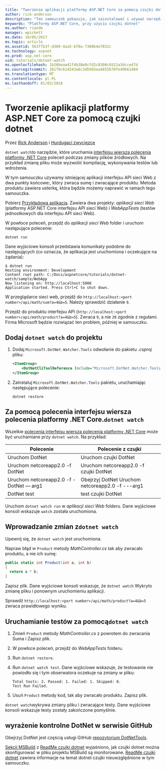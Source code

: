 ```yaml
---
title: "Tworzenie aplikacji platformy ASP.NET Core za pomocą czujki dotnet"
author: rick-anderson
description: "Ten samouczek pokazuje, jak zainstalować i używać narzędzia obserwatora (dotnet czujki) pliku .NET Core CLI w aplikacji platformy ASP.NET Core."
keywords: "Platformy ASP.NET Core, przy użyciu czujki dotnet"
ms.author: riande
manager: wpickett
ms.date: 10/05/2017
ms.topic: article
ms.assetid: 563ffb3f-d369-4aa5-bf0a-7300b4e7832c
ms.technology: aspnet
ms.prod: asp.net-core
uid: tutorials/dotnet-watch
ms.openlocfilehash: 1b26beaa41f4b38e0cfd2c8300cb521a3dcce47d
ms.sourcegitcommit: 281f0c614543a6c3db565ea4655b70fe49b61d84
ms.translationtype: MT
ms.contentlocale: pl-PL
ms.lasthandoff: 01/03/2018
---
```

# <a name="developing-aspnet-core-apps-using-dotnet-watch"></a>Tworzenie aplikacji platformy ASP.NET Core za pomocą czujki dotnet

Przez [Rick Anderson](https://twitter.com/RickAndMSFT) i [Hurdugaci zwycięzcę](https://twitter.com/victorhurdugaci)

`dotnet watch`to narzędzie, które uruchamia [interfejsu wiersza polecenia platformy .NET Core](/dotnet/core/tools) poleceń podczas zmiany plików źródłowych. Na przykład zmianę pliku może wyzwolić kompilację, wykonywania testów lub wdrożenia.

W tym samouczku używamy istniejącej aplikacji interfejsu API sieci Web z dwa punkty końcowe:, który zwraca sumę i zwracające produktu. Metoda produktu zawiera usterkę, która będzie możemy naprawić w ramach tego samouczka.

Pobierz [Przykładowa aplikacja](https://github.com/aspnet/Docs/tree/master/aspnetcore/tutorials/dotnet-watch/sample). Zawiera dwa projekty: *aplikacji sieci Web* (platformy ASP.NET Core interfejsu API sieci Web) i *WebAppTests* (testów jednostkowych dla interfejsu API sieci Web).

W powłoce poleceń, przejdź do *aplikacji sieci Web* folder i uruchom następujące polecenie:

```console
dotnet run
```

Dane wyjściowe konsoli przedstawia komunikaty podobne do następujących (co oznacza, że aplikacja jest uruchomiona i oczekujące na żądania):

```console
$ dotnet run
Hosting environment: Development
Content root path: C:/Docs/aspnetcore/tutorials/dotnet-watch/sample/WebApp
Now listening on: http://localhost:5000
Application started. Press Ctrl+C to shut down.
```

W przeglądarce sieci web, przejdź do `http://localhost:<port number>/api/math/sum?a=4&b=5`. Należy sprawdzić działanie `9`.

Przejdź do produktu interfejsu API (`http://localhost:<port number>/api/math/product?a=4&b=5`). Zwraca `9`, a nie `20` zgodnie z regułami. Firma Microsoft będzie rozwiązać ten problem, później w samouczku.

## <a name="add-dotnet-watch-to-a-project"></a>Dodaj `dotnet watch` do projektu

1. Dodaj `Microsoft.DotNet.Watcher.Tools` odwołanie do pakietu *.csproj* pliku:

    ```xml
    <ItemGroup>
        <DotNetCliToolReference Include="Microsoft.DotNet.Watcher.Tools" Version="2.0.0" />
    </ItemGroup> 
    ```

1. Zainstaluj `Microsoft.DotNet.Watcher.Tools` pakietu, uruchamiając następujące polecenie:
    
    ```console
    dotnet restore
    ```

## <a name="running-net-core-cli-commands-using-dotnet-watch"></a>Za pomocą polecenia interfejsu wiersza polecenia platformy .NET Core.`dotnet watch`

Wszelkie [polecenia interfejsu wiersza polecenia platformy .NET Core](/dotnet/core/tools#cli-commands) może być uruchamiane przy `dotnet watch`. Na przykład:

| Polecenie | Polecenie z czujki |
| ---- | ----- |
| Uruchom DotNet | Uruchom czujki DotNet |
| Uruchom netcoreapp2.0 -f DotNet | Uruchom netcoreapp2.0 -f czujki DotNet |
| Uruchom netcoreapp2.0 -f - DotNet — arg1 | Obejrzyj DotNet Uruchom netcoreapp2.0 -f ---arg1 |
| DotNet test | test czujki DotNet |

Uruchom `dotnet watch run` w *aplikacji sieci Web* folderu. Dane wyjściowe konsoli wskazuje `watch` została uruchomiona.

## <a name="making-changes-with-dotnet-watch"></a>Wprowadzanie zmian z`dotnet watch`

Upewnij się, że `dotnet watch` jest uruchomiona.

Napraw błąd w `Product` metody *MathController.cs* tak aby zwracało produktu, a nie ich sumę:

```csharp
public static int Product(int a, int b)
{
  return a * b;
} 
```

Zapisz plik. Dane wyjściowe konsoli wskazuje, że `dotnet watch` Wykryto zmianę pliku i ponownym uruchomieniu aplikacji.

Sprawdź `http://localhost:<port number>/api/math/product?a=4&b=5` zwraca prawidłowego wyniku.

## <a name="running-tests-using-dotnet-watch"></a>Uruchamianie testów za pomocą`dotnet watch`

1. Zmień `Product` metody *MathController.cs* z powrotem do zwracania Suma i Zapisz plik.
1. W powłoce poleceń, przejdź do *WebAppTests* folderu.
1. Run `dotnet restore`.
1. Run `dotnet watch test`. Dane wyjściowe wskazuje, że testowanie nie powiodło się i tym obserwatora oczekuje na zmiany w pliku:

     ```console
     Total tests: 2. Passed: 1. Failed: 1. Skipped: 0.
     Test Run Failed.
     ```

1. Usuń `Product` metody kod, tak aby zwracało produktu. Zapisz plik.

`dotnet watch`wykrywa zmiany pliku i zwracające testy. Dane wyjściowe konsoli wskazuje testy zostały zakończone pomyślnie.

## <a name="dotnet-watch-in-github"></a>wyrażenie kontrolne DotNet w serwisie GitHub

Obejrzyj DotNet jest częścią usługi GitHub [repozytorium DotNetTools](https://github.com/aspnet/DotNetTools/tree/dev/src/dotnet-watch).

[Sekcji MSBuild](https://github.com/aspnet/DotNetTools/tree/dev/src/dotnet-watch#msbuild) z [ReadMe czujki dotnet](https://github.com/aspnet/DotNetTools/blob/dev/src/dotnet-watch/README.md) wyjaśniono, jak czujki dotnet można skonfigurować w pliku projektu MSBuild są monitorowane. [ReadMe czujki dotnet](https://github.com/aspnet/DotNetTools/blob/dev/src/dotnet-watch/README.md) zawiera informacje na temat dotnet czujki nieuwzględnione w tym samouczku.
